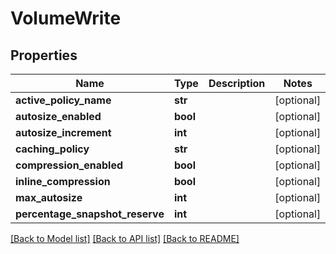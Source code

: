 # VolumeWrite

## Properties
Name | Type | Description | Notes
------------ | ------------- | ------------- | -------------
**active_policy_name** | **str** |  | [optional] 
**autosize_enabled** | **bool** |  | [optional] 
**autosize_increment** | **int** |  | [optional] 
**caching_policy** | **str** |  | [optional] 
**compression_enabled** | **bool** |  | [optional] 
**inline_compression** | **bool** |  | [optional] 
**max_autosize** | **int** |  | [optional] 
**percentage_snapshot_reserve** | **int** |  | [optional] 

[[Back to Model list]](../README.md#documentation-for-models) [[Back to API list]](../README.md#documentation-for-api-endpoints) [[Back to README]](../README.md)


